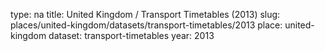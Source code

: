 type: na
title: United Kingdom / Transport Timetables (2013)
slug: places/united-kingdom/datasets/transport-timetables/2013
place: united-kingdom
dataset: transport-timetables
year: 2013
